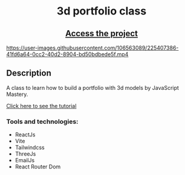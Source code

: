 <div align="center">
<h1>3d portfolio class</h1>
 <h2><a href='https://3d-portfolio-pied.vercel.app/'>Access the project</a></h2>
</div>

https://user-images.githubusercontent.com/106563089/225407386-41fd6a64-0cc2-40d2-8904-bd50bdbede5f.mp4

## Description

<p>A class to learn how to build a portfolio with 3d models by JavaScript Mastery.</p>
<a href="https://www.youtube.com/watch?v=0fYi8SGA20k&list=WL&index=8">Click here to see the tutorial</a>

### Tools and technologies:

- ReactJs 
- Vite 
- Tailwindcss
- ThreeJs
- EmailJs
- React Router Dom

